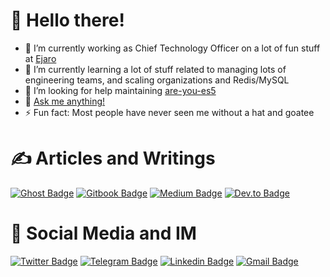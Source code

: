 # 👋 Hello there!
<!-- General Kenobi! -->

- 🔭 I’m currently working as Chief Technology Officer on a lot of fun stuff at [Ejaro](https://github.com/ejaro)
- 🌱 I’m currently learning a lot of stuff related to managing lots of engineering teams, and scaling organizations and Redis/MySQL
- 🤔 I’m looking for help maintaining [are-you-es5](https://github.com/obahareth/are-you-es5)
- 💬 [Ask me anything!](https://github.com/obahareth/ama)
- ⚡ Fun fact: Most people have never seen me without a hat and goatee

# ✍️ Articles and Writings
[![Ghost Badge](https://img.shields.io/badge/omar.engineer-obahareth?style=flat&logo=ghost&color=738A94&logoColor=white)](https://omar.engineer "Read Articles on my Website")
[![Gitbook Badge](https://img.shields.io/badge/wiki.omar.engineer-obahareth?style=flat&logo=gitbook&color=3884FF&logoColor=white)](https://wiki.omar.engineer "Visit my Wiki")
[![Medium Badge](https://img.shields.io/badge/medium.com/@obahareth-medium?style=flat&logo=medium&color=12100E&logoColor=white)](https://medium.com/@obahareth "Read my Articles on Medium")
[![Dev.to Badge](https://img.shields.io/badge/dev.to/obahareth-devto?style=flat&logo=dev.to&color=0A0A0A&logoColor=white)](https://dev.to/obahareth "Read my Articles on Dev.to")

# 🤝 Social Media and IM
[![Twitter Badge](https://img.shields.io/badge/%40o__bahareth-twitter?style=flat&color=00ABEC&logoColor=white&logo=Twitter)](https://twitter.com/intent/follow?screen_name=o_bahareth "Follow me on Twitter")
[![Telegram Badge](https://img.shields.io/badge/@obahareth-telegram?style=flat&color=2AA7DA&logoColor=white&logo=telegram)](https://t.me/obahareth "Contact on Telegram")
[![Linkedin Badge](https://img.shields.io/badge/%40obahareth-linkedin?style=flat&color=0077b5&logoColor=white&logo=linkedin)](https://www.linkedin.com/in/obahareth/ "Connect on LinkedIn")
[![Gmail Badge](https://img.shields.io/badge/omar@omar.engineer-email?style=flat&color=C5211E&logoColor=white&logo=gmail)](mailto:omar@omar.engineer "Email me")
